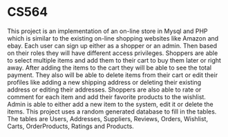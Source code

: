 # CS564

This project is an implementation of an on-line store in Mysql and PHP which is similar to the existing on-line shopping websites like Amazon and ebay. 
Each user can sign up either as a shopper or an admin. Then based on their roles they will have different access privileges. 
Shoppers are able to select multiple items and add them to their cart to buy them later or right away. After adding the items to the cart they will be able to see the total payment. They also will be able to delete items from their cart or edit their profiles like adding a new shipping address or deleting their existing address or editing their addresses.
Shoppers are also able to rate or comment for each item and add their favorite products to the wishlist.
Admin is able to either add a new item to the system, edit it or delete the items.
This project uses a random generated database to fill in the tables. The tables are Users, Addresses, Suppliers, Reviews, Orders, Wishlist, Carts, OrderProducts, Ratings and Products.
